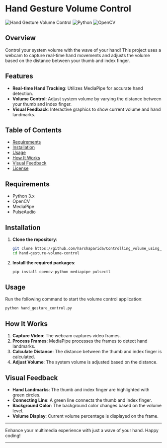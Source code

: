 # Hand Gesture Volume Control

![Hand Gesture Volume Control](https://img.shields.io/badge/Hand_Gesture_Volume_Control-v1.0-blue.svg)
![Python](https://img.shields.io/badge/Python-3.x-blue.svg)
![OpenCV](https://img.shields.io/badge/OpenCV-4.x-orange.svg)

## Overview

Control your system volume with the wave of your hand! This project uses a webcam to capture real-time hand movements and adjusts the volume based on the distance between your thumb and index finger.

## Features

- **Real-time Hand Tracking**: Utilizes MediaPipe for accurate hand detection.
- **Volume Control**: Adjust system volume by varying the distance between your thumb and index finger.
- **Visual Feedback**: Interactive graphics to show current volume and hand landmarks.

## Table of Contents

- [Requirements](#requirements)
- [Installation](#installation)
- [Usage](#usage)
- [How It Works](#how-it-works)
- [Visual Feedback](#visual-feedback)
- [License](#license)

## Requirements

- Python 3.x
- OpenCV
- MediaPipe
- PulseAudio

## Installation

1. **Clone the repository**:
   ```sh
   git clone https://github.com/harshaparida/Controlling_volume_using_hand_gestures.git
   cd hand-gesture-volume-control
   ```

2. **Install the required packages**:
   ```sh
   pip install opencv-python mediapipe pulsectl
   ```

## Usage

Run the following command to start the volume control application:
```sh
python hand_gesture_control.py
```

## How It Works

1. **Capture Video**: The webcam captures video frames.
2. **Process Frames**: MediaPipe processes the frames to detect hand landmarks.
3. **Calculate Distance**: The distance between the thumb and index finger is calculated.
4. **Adjust Volume**: The system volume is adjusted based on the distance.

## Visual Feedback

- **Hand Landmarks**: The thumb and index finger are highlighted with green circles.
- **Connecting Line**: A green line connects the thumb and index finger.
- **Background Color**: The background color changes based on the volume level.
- **Volume Display**: Current volume percentage is displayed on the frame.

---

Enhance your multimedia experience with just a wave of your hand. Happy coding!

---

